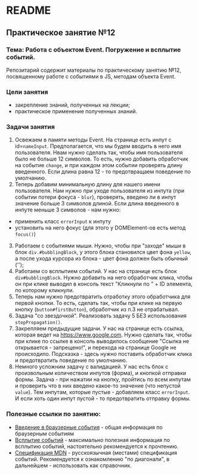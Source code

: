 # README

## Практическое занятие №12

### Тема: Работа с объектом Event. Погружение и всплытие событий.

Репозитарий содержит материалы по практическому занятию №12, посвященному работе с событиями в JS, методам объекта Event.

### Цели занятия
- закрепление знаний, полученных на лекции;
- практическое применение полученных знаний.

### Задачи занятия
1. Освежаем в памяти методы Event. На странице есть инпут с id=`nameInput`. Предполагается, что мы будем вводить в него имя пользователя. Нвам нужно сделать так, чтобы имя пользователя было не больше 12 символов. То есть, нужно добавить обработчик на событие `change`, и при каждом этом событии проверять длину введенного. Если длина равна 12 - то предотвращаем поведение по умолчанию.
2. Теперь добавим минимальную длину для нашего имени пользователя. Нам нужно при уходе пользователя из инпута (при событии потери фокуса - `blur`), проверять, введено ли в инпут значение больше 3 символов длиной. Если длина введенного в инпуте меньше 3 символов - нам нужно:
 - применить класс `errorInput` к инпуту
 - установить на него фокус (для этого у DOMElement-ов есть метод `focus()`)
3. Работаем с событиями мыши. Нужно, чтобы при "заходе" мыши в блок `div.#bubblingBlock`, у этого блока становился цвет фона `yellow`, а после ухода курсора из блока - цвет фона должен быть обычный ('');
4. Работаем со всплытием событий. У нас на странице есть блок `div#bubblingBlock`. Нужно добавить на него обработчик клика, чтобы он при клике выводил в консоль текст "Кликнули по " + ID элемента, по которому кликнули.
5. Теперь нам нужно предотвратить отработку этого обработчика для первой кнопки. То есть, сделать так, чтобы при клике на первую кнопку (`button#firstButton`), обработчик из п.3 не отрабатывал.
6. Задача "со звездочкой". Реализовать задачу 5 БЕЗ использования `stopPropagation()`.
7. Закрепляем предыдущие задачи. У нас на странице есть ссылка, которая ведет на https://www.google.com. Нужно сделать так, чтобы при клике по ссылке в консоль выводилось сообщение "Ссылка не открывается - запрещено!", и перехода на странице Google не происходило. Подсказка - здесь нужно поставить обработчик клика и предотвратить поведение по умолчанию.
8. Немного усложним задачу с валидацией. У нас есть блок с произвольным количеством инпутов (форма), и кнопкой отправки формы. Задача - при нажатии на кнопку, пройтись по всем инпутам и проверить что в них введено какое-то значение (что непустой `value`). Тем инпутам, которые пустые - добавляем класс `errorInput`. И если хоть один инпут
пустой - то предотвратить отправку формы.

### Полезные ссылки по занятию:
 - [Введение в браузерные события](https://learn.javascript.ru/introduction-browser-events#event-object) - общая информация по браузерным событиям
 - [Всплытие событий](https://learn.javascript.ru/bubbling-and-capturing) - максимально полезная информация по всплытию событий, настоятельно рекомендуется к прочтению.
 - [Спецификация MDN](https://developer.mozilla.org/ru/docs/Web/API/Event) - русскоязычная (местами) спецификация событий. Рекомендуется к ознакомлению "по диагонали", в дальнейшем - использовать как справочник.